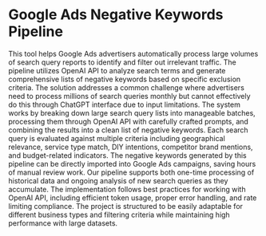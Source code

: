 # Google Ads Negative Keywords Pipeline
This tool helps Google Ads advertisers automatically process large volumes of search query reports to identify and filter out irrelevant traffic.
The pipeline utilizes OpenAI API to analyze search terms and generate comprehensive lists of negative keywords based on specific exclusion criteria.
The solution addresses a common challenge where advertisers need to process millions of search queries monthly but cannot effectively do this through ChatGPT interface due to input limitations.
The system works by breaking down large search query lists into manageable batches, processing them through OpenAI API with carefully crafted prompts, and combining the results into a clean list of negative keywords.
Each search query is evaluated against multiple criteria including geographical relevance, service type match, DIY intentions, competitor brand mentions, and budget-related indicators.
The negative keywords generated by this pipeline can be directly imported into Google Ads campaigns, saving hours of manual review work.
Our pipeline supports both one-time processing of historical data and ongoing analysis of new search queries as they accumulate.
The implementation follows best practices for working with OpenAI API, including efficient token usage, proper error handling, and rate limiting compliance.
The project is structured to be easily adaptable for different business types and filtering criteria while maintaining high performance with large datasets.